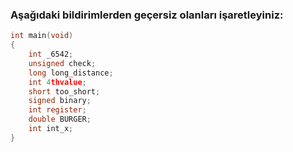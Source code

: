 ### Aşağıdaki bildirimlerden geçersiz olanları işaretleyiniz: 


```C
int main(void)
{
	int _6542;
	unsigned check;
	long long_distance;
	int 4thvalue;
	short too_short;
	signed binary;
	int register;
	double BURGER;
	int int_x;
}
```
